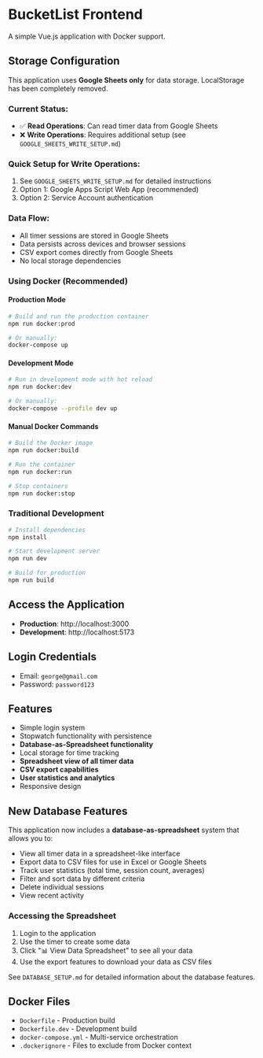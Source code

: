 # BucketList Frontend

A simple Vue.js application with Docker support.

## Storage Configuration

This application uses **Google Sheets only** for data storage. LocalStorage has been completely removed.

### Current Status:
- ✅ **Read Operations**: Can read timer data from Google Sheets
- ❌ **Write Operations**: Requires additional setup (see `GOOGLE_SHEETS_WRITE_SETUP.md`)

### Quick Setup for Write Operations:
1. See `GOOGLE_SHEETS_WRITE_SETUP.md` for detailed instructions
2. Option 1: Google Apps Script Web App (recommended)
3. Option 2: Service Account authentication

### Data Flow:
- All timer sessions are stored in Google Sheets
- Data persists across devices and browser sessions
- CSV export comes directly from Google Sheets
- No local storage dependencies


### Using Docker (Recommended)

#### Production Mode
```bash
# Build and run the production container
npm run docker:prod

# Or manually:
docker-compose up
```

#### Development Mode
```bash
# Run in development mode with hot reload
npm run docker:dev

# Or manually:
docker-compose --profile dev up
```

#### Manual Docker Commands
```bash
# Build the Docker image
npm run docker:build

# Run the container
npm run docker:run

# Stop containers
npm run docker:stop
```

### Traditional Development

```bash
# Install dependencies
npm install

# Start development server
npm run dev

# Build for production
npm run build
```

## Access the Application

- **Production**: http://localhost:3000
- **Development**: http://localhost:5173

## Login Credentials

- Email: `george@gmail.com`
- Password: `password123`

## Features

- Simple login system
- Stopwatch functionality with persistence
- **Database-as-Spreadsheet functionality**
- Local storage for time tracking
- **Spreadsheet view of all timer data**
- **CSV export capabilities**
- **User statistics and analytics**
- Responsive design

## New Database Features

This application now includes a **database-as-spreadsheet** system that allows you to:

- View all timer data in a spreadsheet-like interface
- Export data to CSV files for use in Excel or Google Sheets
- Track user statistics (total time, session count, averages)
- Filter and sort data by different criteria
- Delete individual sessions
- View recent activity

### Accessing the Spreadsheet

1. Login to the application
2. Use the timer to create some data
3. Click "📊 View Data Spreadsheet" to see all your data
4. Use the export features to download your data as CSV files

See `DATABASE_SETUP.md` for detailed information about the database features.

## Docker Files

- `Dockerfile` - Production build
- `Dockerfile.dev` - Development build
- `docker-compose.yml` - Multi-service orchestration
- `.dockerignore` - Files to exclude from Docker context
